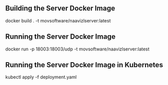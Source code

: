 Building the Server Docker Image
-----------------------
docker build . -t movsoftware/naavizlserver:latest

Running the Server Docker Image
------------
docker run -p 18003:18003/udp -t movsoftware/naavizlserver:latest

Running the Server Docker Image in Kubernetes
------------
kubectl apply -f deployment.yaml